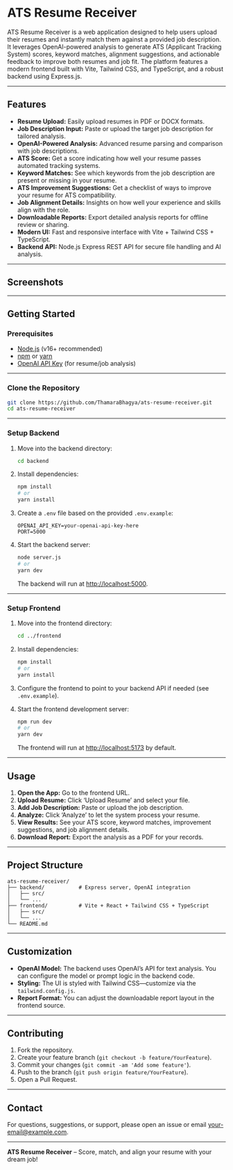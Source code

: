 # ATS Resume Receiver

ATS Resume Receiver is a web application designed to help users upload their resumes and instantly match them against a provided job description. It leverages OpenAI-powered analysis to generate ATS (Applicant Tracking System) scores, keyword matches, alignment suggestions, and actionable feedback to improve both resumes and job fit. The platform features a modern frontend built with Vite, Tailwind CSS, and TypeScript, and a robust backend using Express.js.

---

## Features

- **Resume Upload:** Easily upload resumes in PDF or DOCX formats.
- **Job Description Input:** Paste or upload the target job description for tailored analysis.
- **OpenAI-Powered Analysis:** Advanced resume parsing and comparison with job descriptions.
- **ATS Score:** Get a score indicating how well your resume passes automated tracking systems.
- **Keyword Matches:** See which keywords from the job description are present or missing in your resume.
- **ATS Improvement Suggestions:** Get a checklist of ways to improve your resume for ATS compatibility.
- **Job Alignment Details:** Insights on how well your experience and skills align with the role.
- **Downloadable Reports:** Export detailed analysis reports for offline review or sharing.
- **Modern UI:** Fast and responsive interface with Vite + Tailwind CSS + TypeScript.
- **Backend API:** Node.js Express REST API for secure file handling and AI analysis.

---

## Screenshots

<!-- Optionally include screenshots here -->

---

## Getting Started

### Prerequisites

- [Node.js](https://nodejs.org/) (v16+ recommended)
- [npm](https://www.npmjs.com/) or [yarn](https://yarnpkg.com/)
- [OpenAI API Key](https://platform.openai.com/signup) (for resume/job analysis)

---

### Clone the Repository

```bash
git clone https://github.com/ThamaraBhagya/ats-resume-receiver.git
cd ats-resume-receiver
```

---

### Setup Backend

1. Move into the backend directory:
   ```bash
   cd backend
   ```

2. Install dependencies:
   ```bash
   npm install
   # or
   yarn install
   ```

3. Create a `.env` file based on the provided `.env.example`:
   ```env
   OPENAI_API_KEY=your-openai-api-key-here
   PORT=5000
   ```

4. Start the backend server:
   ```bash
   node server.js
   # or
   yarn dev
   ```

   The backend will run at [http://localhost:5000](http://localhost:5000).

---

### Setup Frontend

1. Move into the frontend directory:
   ```bash
   cd ../frontend
   ```

2. Install dependencies:
   ```bash
   npm install
   # or
   yarn install
   ```

3. Configure the frontend to point to your backend API if needed (see `.env.example`).

4. Start the frontend development server:
   ```bash
   npm run dev
   # or
   yarn dev
   ```

   The frontend will run at [http://localhost:5173](http://localhost:5173) by default.

---

## Usage

1. **Open the App:** Go to the frontend URL.
2. **Upload Resume:** Click ‘Upload Resume’ and select your file.
3. **Add Job Description:** Paste or upload the job description.
4. **Analyze:** Click ‘Analyze’ to let the system process your resume.
5. **View Results:** See your ATS score, keyword matches, improvement suggestions, and job alignment details.
6. **Download Report:** Export the analysis as a PDF for your records.

---

## Project Structure

```
ats-resume-receiver/
├── backend/           # Express server, OpenAI integration
│   ├── src/
│   └── ...
├── frontend/          # Vite + React + Tailwind CSS + TypeScript
│   ├── src/
│   └── ...
└── README.md
```

---

## Customization

- **OpenAI Model:** The backend uses OpenAI’s API for text analysis. You can configure the model or prompt logic in the backend code.
- **Styling:** The UI is styled with Tailwind CSS—customize via the `tailwind.config.js`.
- **Report Format:** You can adjust the downloadable report layout in the frontend source.

---

## Contributing

1. Fork the repository.
2. Create your feature branch (`git checkout -b feature/YourFeature`).
3. Commit your changes (`git commit -am 'Add some feature'`).
4. Push to the branch (`git push origin feature/YourFeature`).
5. Open a Pull Request.

---



## Contact

For questions, suggestions, or support, please open an issue or email [your-email@example.com](mailto:thamarabhagya755@example.com).

---

**ATS Resume Receiver** – Score, match, and align your resume with your dream job!
